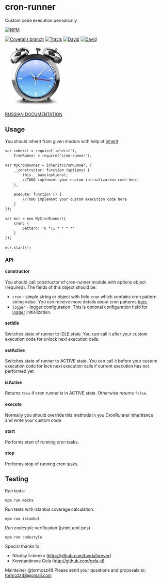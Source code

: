 # cron-runner
Custom code execution periodically

[![NPM](https://nodei.co/npm/cron-runner.png)](https://nodei.co/npm/cron-runner/)

[![Coveralls branch](https://img.shields.io/coveralls/bem-site/cron-runner/master.svg)](https://coveralls.io/r/bem-site/cron-runner?branch=master)
[![Travis](https://img.shields.io/travis/bem-site/cron-runner.svg)](https://travis-ci.org/bem-site/cron-runner)
[![David](https://img.shields.io/david/bem-site/cron-runner.svg)](https://david-dm.org/bem-site/cron-runner)
[![David](https://img.shields.io/david/dev/bem-site/cron-runner.svg)](https://david-dm.org/bem-site/cron-runner#info=devDependencies)

![GitHub Logo](./logo.png)

[RUSSIAN DOCUMENTATION](./README.ru.md)

## Usage

You should inherit from given module with help of [inherit](https://www.npmjs.com/package/inherit)

```
var inherit = require('inherit'),
    CronRunner = require('cron-runner');

var MyCronRunner = inherit(CronRunner, {
    __constructor: function (options) {
        this.__base(options);
        //TODO implement your custom initialization code here
    },

    execute: function () {
        //TODO implement your custom execution code here
    }
});

var mcr = new MyCronRunner({
    cron: {
        pattern: '0 */1 * * * *'
    }
});

mcr.start();
```

### API

#### constructor

You should call constructor of cron-runner module with options object (required). 
The fields of this object should be:

* `cron` - simple string or object with field `cron` which contains cron pattern string value. 
You can receive more details about cron patterns [here](https://www.npmjs.com/package/cron).
* `logger` - logger configuration. This is optional configuration field for
[logger](https://github.com/bem-site/logger) initialization.

#### setIdle
Switches state of runner to IDLE state. You can call it after your custom execution code for unlock
next execution calls.

#### setActive
Switches state of runner to ACTIVE state. You can call it before your custom execution code for lock
next execution calls if current execution has not performed yet.

#### isActive
Returns `true` if cron runner is in ACTIVE state. Otherwise returns `false`.

#### execute
Normally you should override this methods in you CronRunner inheritance and write your custom code

#### start
Performs start of running cron tasks.

#### stop
Performs stop of running cron tasks.

## Testing

Run tests:
```
npm run mocha
```

Run tests with istanbul coverage calculation:
```
npm run istanbul
```

Run codestyle verification (jshint and jscs)
```
npm run codestyle
```

Special thanks to:

* Nikolay Ilchenko (http://github.com/tavriaforever)
* Konstantinova Gela (http://github.com/gela-d)

Maintainer @tormozz48
Please send your questions and proposals to: tormozz48@gmail.com
